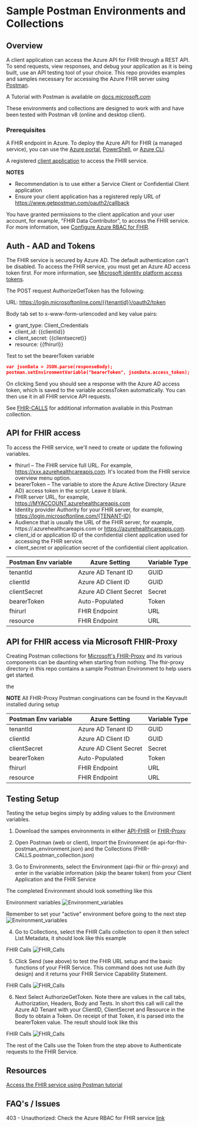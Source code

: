# Sample Postman Environments and Collections 


## Overview 
A client application can access the Azure API for FHIR through a REST API. To send requests, view responses, and debug your application as it is being built, use an API testing tool of your choice. This repo provides examples and samples necessary for accessing the Azure FHIR server using [Postman](https://www.postman.com/).

A Tutorial with Postman is available on [docs.microsoft.com](https://docs.microsoft.com/en-us/azure/healthcare-apis/azure-api-for-fhir/access-fhir-postman-tutorial)

These environments and collections are designed to work with and have been tested with Postman v8 (online and desktop client).


### Prerequisites
A FHIR endpoint in Azure.  To deploy the Azure API for FHIR (a managed service), you can use the [Azure portal](https://docs.microsoft.com/en-us/azure/healthcare-apis/azure-api-for-fhir/fhir-paas-portal-quickstart), [PowerShell](https://docs.microsoft.com/en-us/azure/healthcare-apis/azure-api-for-fhir/fhir-paas-powershell-quickstart), or [Azure CLI](https://docs.microsoft.com/en-us/azure/healthcare-apis/azure-api-for-fhir/fhir-paas-cli-quickstart).

A registered [client application](https://docs.microsoft.com/en-us/azure/healthcare-apis/azure-api-for-fhir/register-confidential-azure-ad-client-app) to access the FHIR service.

__NOTES__ 
- Recommendation is to use either a Service Client or Confidential Client application
- Ensure your client application has a registered reply URL of https://www.getpostman.com/oauth2/callback

You have granted permissions to the client application and your user account, for example, "FHIR Data Contributor", to access the FHIR service. For more information, see [Configure Azure RBAC for FHIR](https://docs.microsoft.com/en-us/azure/healthcare-apis/azure-api-for-fhir/configure-azure-rbac).


## Auth - AAD and Tokens 
The FHIR service is secured by Azure AD. The default authentication can't be disabled. To access the FHIR service, you must get an Azure AD access token first. For more information, see [Microsoft identity platform access tokens](https://docs.microsoft.com/en-us/azure/active-directory/develop/access-tokens).

The POST request AuthorizeGetToken has the following:

URL: https://login.microsoftonline.com/{{tenantid}}/oauth2/token

Body tab set to x-www-form-urlencoded and key value pairs:
- grant_type: Client_Credentials
- client_id: {{clientid}}
- client_secret: {{clientsecret}}
- resource: {{fhirurl}}

Test to set the bearerToken variable
```json
var jsonData = JSON.parse(responseBody);
postman.setEnvironmentVariable("bearerToken", jsonData.access_token);
```
On clicking Send you should see a response with the Azure AD access token, which is saved to the variable accessToken automatically. You can then use it in all FHIR service API requests.

See [FHIR-CALLS](./docs/fhirCalls.md) for additional information avaliable in this Postman collection. 

 
## API for FHIR access
To access the FHIR service, we'll need to create or update the following variables.

- fhirurl – The FHIR service full URL. For example, https://xxx.azurehealthcareapis.com. It's located from the FHIR service overview menu option.
- bearerToken – The variable to store the Azure Active Directory (Azure AD) access token in the script. Leave it blank.
- FHIR server URL, for example, https://MYACCOUNT.azurehealthcareapis.com
- Identity provider Authority for your FHIR server, for example, https://login.microsoftonline.com/{TENANT-ID}
- Audience that is usually the URL of the FHIR server, for example, https://<FHIR-SERVER-NAME>.azurehealthcareapis.com or https://azurehealthcareapis.com.
- client_id or application ID of the confidential client application used for accessing the FHIR service.
- client_secret or application secret of the confidential client application.

Postman Env variable | Azure Setting          | Variable Type 
---------------------|------------------------|--------------
tenantId             | Azure AD Tenant ID     | GUID 
clientId             | Azure AD Client ID     | GUID
clientSecret         | Azure AD Client Secret | Secret 
bearerToken          | Auto-Populated         | Token
fhirurl              | FHIR Endpoint          | URL
resource             | FHIR Endpoint          | URL


## API for FHIR access via Microsoft FHIR-Proxy 
Creating Postman collections for [Microsoft's FHIR-Proxy](https://github.com/microsoft/fhir-proxy) and its various components can be daunting when starting from nothing.  The fhir-proxy directory in this repo contains a sample Postman Environment to help users get started. 

the 

__NOTE__ All FHIR-Proxy Postman congiruations can be found in the Keyvault installed during setup 

Postman Env variable | Azure Setting          | Variable Type 
---------------------|------------------------|--------------
tenantId             | Azure AD Tenant ID     | GUID 
clientId             | Azure AD Client ID     | GUID
clientSecret         | Azure AD Client Secret | Secret 
bearerToken          | Auto-Populated         | Token
fhirurl              | FHIR Endpoint          | URL
resource             | FHIR Endpoint          | URL


## Testing Setup 
Testing the setup begins simply by adding values to the Environment variables.

1) Download the sampes environments in either [API-FHIR](https://github.com/daemel/fhir-postman/tree/main/api-for-fhir) or [FHIR-Proxy](https://github.com/daemel/fhir-postman/tree/main/fhir-proxy)   

2) Open Postman (web or client), Import the Environment (ie api-for-fhir-postman_environment.json) and the Collections (FHIR-CALLS.postman_collection.json)

3) Go to Environments, select the Environment (api-fhir or fhir-proxy) and enter in the variable information (skip the bearer token) from your Client Application and the FHIR Service

The completed Environment should look something like this

Environment variables ![Environment_variables](./docs/images/environment_variables_example.png)

Remember to set your "active" environment before going to the next step ![Environment_variables](./docs/images/environment_selection.png)

4) Go to Collections, select the FHIR Calls collection to open it then select List Metadata, it should look like this example 

FHIR Calls ![FHIR_Calls](./docs/images/fhir-calls01.png)

5) Click Send (see above) to test the FHIR URL setup and the basic functions of your FHIR Service.  This command does not use Auth (by design) and it returns your FHIR Service Capability Statement. 

FHIR Calls ![FHIR_Calls](./docs/images/fhir-calls_metadata.png)

6) Next Select AuthorizeGetToken.  Note there are values in the call tabs, Authorization, Headers, Body and Tests.  In short this call will call the Azure AD Tenant with your ClientID, ClientSecret and Resource in the Body to obtain a Token.  On receipt of that Token, it is parsed into the bearerToken value.  The result should look like this 

FHIR Calls ![FHIR_Calls](./docs/images/fhir-calls_token.png)

The rest of the Calls use the Token from the step above to Authenticate requests to the FHIR Service.  

## Resources 

[Access the FHIR service using Postman tutorial](https://docs.microsoft.com/en-us/azure/healthcare-apis/use-postman)

 
## FAQ's / Issues 

403 - Unauthorized:  Check the Azure RBAC for FHIR service [link](https://docs.microsoft.com/en-us/azure/healthcare-apis/fhir/configure-azure-rbac-for-fhir)

  
